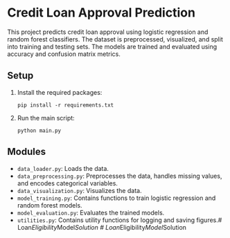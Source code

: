# Credit Loan Approval Prediction

This project predicts credit loan approval using logistic regression and random forest classifiers. The dataset is preprocessed, visualized, and split into training and testing sets. The models are trained and evaluated using accuracy and confusion matrix metrics.


## Setup

1. Install the required packages:
    ```
    pip install -r requirements.txt
    ```

2. Run the main script:
    ```
    python main.py
    ```

## Modules

- `data_loader.py`: Loads the data.
- `data_preprocessing.py`: Preprocesses the data, handles missing values, and encodes categorical variables.
- `data_visualization.py`: Visualizes the data.
- `model_training.py`: Contains functions to train logistic regression and random forest models.
- `model_evaluation.py`: Evaluates the trained models.
- `utilities.py`: Contains utility functions for logging and saving figures.#   L o a n _ E l i g i b i l i t y _ M o d e l _ S o l u t i o n  
 #   L o a n _ E l i g i b i l i t y _ M o d e l _ S o l u t i o n  
 